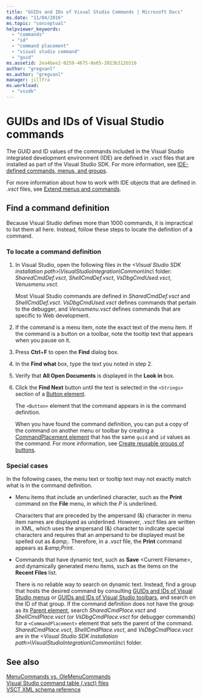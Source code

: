 ```yaml
---
title: "GUIDs and IDs of Visual Studio Commands | Microsoft Docs"
ms.date: "11/04/2016"
ms.topic: "conceptual"
helpviewer_keywords: 
  - "commands"
  - "id"
  - "command placement"
  - "visual studio command"
  - "guid"
ms.assetid: 2ea4bee2-0259-4675-8e65-2023b312b516
author: "gregvanl"
ms.author: "gregvanl"
manager: jillfra
ms.workload: 
  - "vssdk"
---
```

# GUIDs and IDs of Visual Studio commands
The GUID and ID values of the commands included in the Visual Studio integrated development environment (IDE) are defined in .vsct files that are installed as part of the Visual Studio SDK. For more information, see [IDE-defined commands, menus, and groups](../../extensibility/internals/ide-defined-commands-menus-and-groups.md).  
  
 For more information about how to work with IDE objects that are defined in *.vsct* files, see [Extend menus and commands](../../extensibility/extending-menus-and-commands.md).  
  
## Find a command definition  
 Because Visual Studio defines more than 1000 commands, it is impractical to list them all here. Instead, follow these steps to locate the definition of a command.  
  
### To locate a command definition  
  
1. In Visual Studio, open the following files in the *<Visual Studio SDK installation path\>\VisualStudioIntegration\Common\Inc\\* folder: *SharedCmdDef.vsct*, *ShellCmdDef.vsct*, *VsDbgCmdUsed.vsct*, *Venusmenu.vsct*.  
  
    Most Visual Studio commands are defined in *SharedCmdDef.vsct* and *ShellCmdDef.vsct*. *VsDbgCmdUsed.vsct* defines commands that pertain to the debugger, and *Venusmenu.vsct* defines commands that are specific to Web development.  
  
2. If the command is a menu item, note the exact text of the menu item. If the command is a button on a toolbar, note the tooltip text that appears when you pause on it.  
  
3. Press **Ctrl**+**F** to open the **Find** dialog box.  
  
4. In the **Find what** box, type the text you noted in step 2.  
  
5. Verify that **All Open Documents** is displayed in the **Look in** box.  
  
6. Click the **Find Next** button until the text is selected in the `<Strings>` section of a [Button element](../../extensibility/button-element.md).  
  
    The `<Button>` element that the command appears in is the command definition.  
  
   When you have found the command definition, you can put a copy of the command on another menu or toolbar by creating a [CommandPlacement element](../../extensibility/commandplacement-element.md) that has the same `guid` and `id` values as the command. For more information, see [Create reusable groups of buttons](../../extensibility/creating-reusable-groups-of-buttons.md).  
  
### Special cases  
 In the following cases, the menu text or tooltip text may not exactly match what is in the command definition.  
  
-   Menu items that include an underlined character, such as the **Print** command on the **File** menu, in which the *P* is underlined.  
  
     Characters that are preceded by the ampersand (&) character in menu item names are displayed as underlined. However, *.vsct* files are written in XML, which uses the ampersand (&) character to indicate special characters and requires that an ampersand to be displayed must be spelled out as *&amp;amp;*. Therefore, in a *.vsct* file, the **Print** command appears as *&amp;amp;Print*.  
  
-   Commands that have dynamic text, such as **Save** \<Current Filename\>, and dynamically generated menu items, such as the items on the **Recent Files** list.  
  
     There is no reliable way to search on dynamic text. Instead, find a group that hosts the desired command by consulting [GUIDs and IDs of Visual Studio menus](../../extensibility/internals/guids-and-ids-of-visual-studio-menus.md) or [GUIDs and IDs of Visual Studio toolbars](../../extensibility/internals/guids-and-ids-of-visual-studio-toolbars.md), and search on the ID of that group. If the command definition does not have the group as its [Parent element](../../extensibility/parent-element.md), search *SharedCmdPlace.vsct* and *ShellCmdPlace.vsct* (or *VsDbgCmdPlace.vsct* for debugger commands) for a `<CommandPlacement>` element that sets the parent of the command. *SharedCmdPlace.vsct*, *ShellCmdPlace.vsct*, and *VsDbgCmdPlace.vsct* are in the *\<Visual Studio SDK installation path\>\VisualStudioIntegration\Common\Inc\\* folder.  
  
## See also  
 [MenuCommands vs. OleMenuCommands](../../extensibility/menucommands-vs-olemenucommands.md)   
 [Visual Studio command table (.vsct) files](../../extensibility/internals/visual-studio-command-table-dot-vsct-files.md)   
 [VSCT XML schema reference](../../extensibility/vsct-xml-schema-reference.md)
